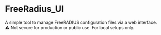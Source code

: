 # FreeRadius_UI
A simple tool to manage FreeRADIUS configuration files via a web interface. ⚠️ Not secure for production or public use. For local setups only.
